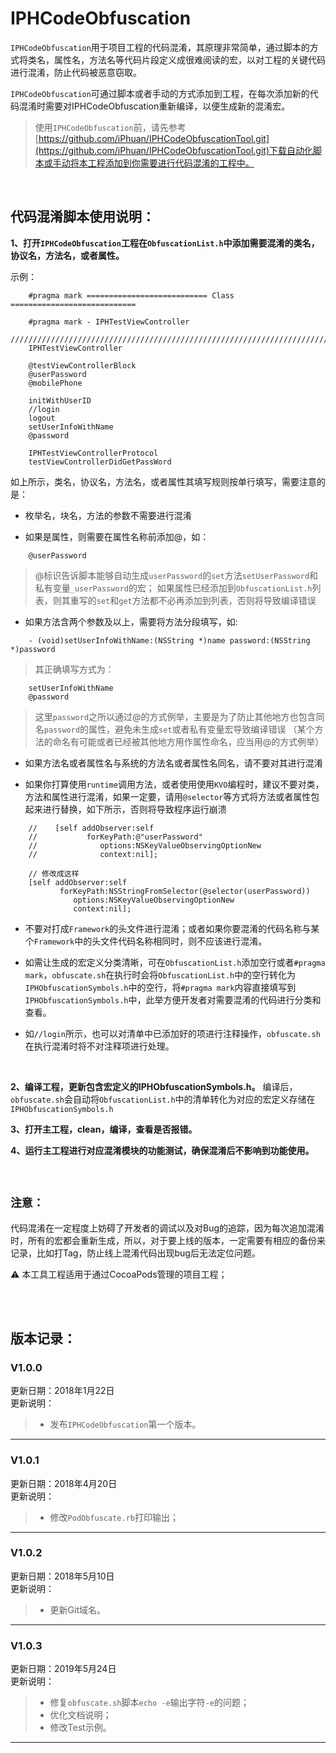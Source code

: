 IPHCodeObfuscation
=============================================================
`IPHCodeObfuscation`用于项目工程的代码混淆，其原理非常简单，通过脚本的方式将类名，属性名，方法名等代码片段定义成很难阅读的宏，以对工程的关键代码进行混淆，防止代码被恶意窃取。

`IPHCodeObfuscation`可通过脚本或者手动的方式添加到工程，在每次添加新的代码混淆时需要对IPHCodeObfuscation重新编译，以便生成新的混淆宏。

>使用`IPHCodeObfuscation`前，请先参考[https://github.com/iPhuan/IPHCodeObfuscationTool.git](https://github.com/iPhuan/IPHCodeObfuscationTool.git)下载自动化脚本或手动将本工程添加到你需要进行代码混淆的工程中。

<br />

代码混淆脚本使用说明：
-------------------------------------------------------------


**1、打开`IPHCodeObfuscation`工程在`ObfuscationList.h`中添加需要混淆的类名，协议名，方法名，或者属性。**

示例：


```objc
    #pragma mark =========================== Class ============================

    #pragma mark - IPHTestViewController
    ///////////////////////////////////////////////////////////////////////////
    IPHTestViewController

    @testViewControllerBlock
    @userPassword
    @mobilePhone

    initWithUserID
    //login
    logout
    setUserInfoWithName
    @password

    IPHTestViewControllerProtocol
    testViewControllerDidGetPassWord
```


如上所示，类名，协议名，方法名，或者属性其填写规则按单行填写，需要注意的是：
* 枚举名，块名，方法的参数不需要进行混淆

* 如果是属性，则需要在属性名称前添加@，如：


```objc
    @userPassword
```

> @标识告诉脚本能够自动生成`userPassword`的`set`方法`setUserPassword`和私有变量`_userPassword`的宏；
> 如果属性已经添加到`ObfuscationList.h`列表，则其重写的`set`和`get`方法都不必再添加到列表，否则将导致编译错误

* 如果方法含两个参数及以上，需要将方法分段填写，如:

```objc
    - (void)setUserInfoWithName:(NSString *)name password:(NSString *)password
```


> 其正确填写方式为：

```objc
    setUserInfoWithName
    @password
```
> 这里`password`之所以通过@的方式例举，主要是为了防止其他地方也包含同名`password`的属性，避免未生成`set`或者私有变量宏导致编译错误
（某个方法的命名有可能或者已经被其他地方用作属性命名，应当用@的方式例举）


* 如果方法名或者属性名与系统的方法名或者属性名同名，请不要对其进行混淆

*  如果你打算使用`runtime`调用方法，或者使用使用`KVO`编程时，建议不要对类，方法和属性进行混淆，如果一定要，请用`@selector`等方式将方法或者属性包起来进行替换，如下所示，否则将导致程序运行崩溃

```objc
    //    [self addObserver:self
    //           forKeyPath:@"userPassword"
    //              options:NSKeyValueObservingOptionNew
    //              context:nil];
    
    // 修改成这样
    [self addObserver:self
           forKeyPath:NSStringFromSelector(@selector(userPassword))
              options:NSKeyValueObservingOptionNew
              context:nil];
```



*  不要对打成`Framework`的头文件进行混淆；或者如果你要混淆的代码名称与某个`Framework`中的头文件代码名称相同时，则不应该进行混淆。

*  如需让生成的宏定义分类清晰，可在`ObfuscationList.h`添加空行或者`#pragma mark`，`obfuscate.sh`在执行时会将`ObfuscationList.h`中的空行转化为`IPHObfuscationSymbols.h`中的空行，将`#pragma mark`内容直接填写到`IPHObfuscationSymbols.h`中，此举方便开发者对需要混淆的代码进行分类和查看。       

*  如`//login`所示，也可以对清单中已添加好的项进行注释操作，`obfuscate.sh`在执行混淆时将不对注释项进行处理。

<br />


**2、编译工程，更新包含宏定义的IPHObfuscationSymbols.h。**
编译后，`obfuscate.sh`会自动将`ObfuscationList.h`中的清单转化为对应的宏定义存储在`IPHObfuscationSymbols.h`

**3、打开主工程，clean，编译，查看是否报错。**

**4、运行主工程进行对应混淆模块的功能测试，确保混淆后不影响到功能使用。**

<br />

**`注意：`**
-------------------------------------------------------------
代码混淆在一定程度上妨碍了开发者的调试以及对Bug的追踪，因为每次追加混淆时，所有的宏都会重新生成，所以，对于要上线的版本，一定需要有相应的备份来记录，比如打Tag，防止线上混淆代码出现bug后无法定位问题。

:warning: 本工具工程适用于通过CocoaPods管理的项目工程；


<br />
<br />


版本记录：
-------------------------------------------------------------
### V1.0.0
更新日期：2018年1月22日  
更新说明：  
> * 发布`IPHCodeObfuscation`第一个版本。  

-------------------------------------------------------------    


### V1.0.1
更新日期：2018年4月20日  
更新说明：  
> * 修改`PodObfuscate.rb`打印输出；


-------------------------------------------------------------      


### V1.0.2
更新日期：2018年5月10日  
更新说明：  
> * 更新Git域名。  

-------------------------------------------------------------    


### V1.0.3
更新日期：2019年5月24日  
更新说明：  
> * 修复`obfuscate.sh`脚本`echo -e`输出字符`-e`的问题；
> * 优化文档说明；
> * 修改Test示例。

-------------------------------------------------------------    

